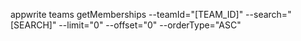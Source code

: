 appwrite teams getMemberships --teamId="[TEAM_ID]" --search="[SEARCH]" --limit="0" --offset="0" --orderType="ASC" 